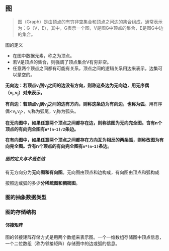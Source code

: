 ## 图

> 图（Graph）是由顶点的有穷非空集合和顶点之间边的集合组成，通常表示为：G（V，E），其中，G表示一个图，V是图G中顶点的集合，E是图G中边的集合。

图的定义

- 在图中数据元素，称之为顶点。
- 若V是顶点的集合，则强调了顶点集合V有穷非空。
- 任意两个顶点之间都有可能有关系，顶点之间的逻辑关系用边来表示，边集可以是空的。

**无向边：若顶点v<sub>i</sub>到v<sub>j</sub>之间的边没有方向，则称这条边为无向边，用无序偶（v<sub>i</sub>,v<sub>j</sub>）对来表示。**

**有向边：若顶点v<sub>i</sub>到v<sub>j</sub>之间的边有方向，则称这条边为有向边，也称为弧**。用有序偶<v<sub>i</sub>,v<sub>j</sub>>，v<sub>i</sub>称为弧尾，v<sub>j</sub>称为弧头。

**在无向图中，如果任意两个顶点之间都存在边，则称该图为无向完全图。含有n个顶点的有向完全图有`n*(n-1)/2`条边。**

**在有向图中，如果任意两个顶点之间都存在方向互为相反的两条弧，则称改图为有向完全图。含有n个顶点的有向完全图有`n*(n-1)`条边。**



##### 图的定义与术语总结

有无方向分为**无向图和有向图**。无向图由顶点和边构成，有向图由顶点和弧构成

按照边或弧的多少**分稀疏图和稠密图**。

### 图的抽象数据类型

### 图的存储结构

#### 邻接矩阵

图的邻接矩阵存储方式是用两个数组来表示图。一个一维数组存储图中顶点信息，一个二位数组（称为邻接矩阵）存储图中的边或弧的信息。





